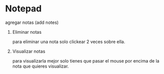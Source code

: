# Notepad
agregar notas (add notes)

1. Eliminar notas
 
 	para eliminar una nota solo clickear 2 veces sobre ella.
 
 2. Visualizar notas
 		
	para visualizarla mejor solo tienes que pasar el mouse por encima de la nota que quieres visualizar.
 
 
